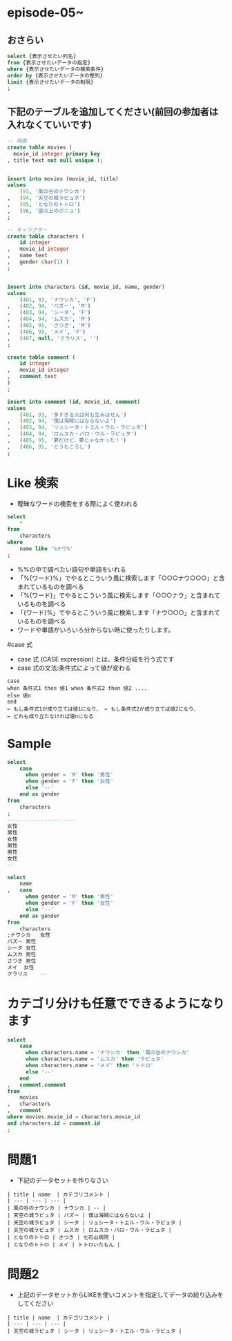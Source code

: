 # episode-05~

## おさらい
``` sql
select {表示させたい列名} 
from {表示させたいデータの指定}
where {表示させたいデータの検索条件}
order by {表示させたいデータの整列}
limit {表示させたいデータの制限}
;
```

## 下記のテーブルを追加してください(前回の参加者は入れなくていいです)
``` sql
-- 映画
create table movies (
  movie_id integer primary key
, title text not null unique );


insert into movies (movie_id, title) 
values 
    (93, '風の谷のナウシカ')
,   (94, '天空の城ラピュタ') 
,   (95, 'となりのトトロ')
,   (96, '崖の上のポニョ')
;

-- キャラクター
create table characters (
    id integer
,   movie_id integer
,   name text
,   gender char(1) )
;


insert into characters (id, movie_id, name, gender)
values 
    (401, 93, 'ナウシカ', 'F')
,   (402, 94, 'パズー', 'M')
,   (403, 94, 'シータ', 'F')
,   (404, 94, 'ムスカ', 'M')
,   (405, 95, 'さつき', 'M')
,   (406, 95, 'メイ', 'F')
,   (407, null, 'クラリス', '')
;

create table comment (
    id integer
,   movie_id integer
,   comment text
)
;

insert into comment (id, movie_id, comment)
values 
    (401, 93, '多すぎる火は何も生みはせん')
,   (402, 94, '僕は海賊にはならないよ')
,   (403, 94, 'リュシータ・トエル・ウル・ラピュタ')
,   (404, 94, 'ロムスカ・パロ・ウル・ラピュタ')
,   (405, 95, '夢だけど、夢じゃなかった！')
,   (406, 95, 'とうもころし')
;
```

# Like 検索
- 曖昧なワードの検索をする際によく使われる

``` sql
select
    *  
from
    characters
where 
    name like '%ナウ%'
;
```

- %%の中で調べたい語句や単語をいれる
- 「%{ワード}%」でやるとこういう風に検索します「○○○ナウ○○○」と含まれているものを調べる
- 「%{ワード}」でやるとこういう風に検索します「○○○ナウ」と含まれているものを調べる
- 「{ワード}%」でやるとこういう風に検索します「ナウ○○○」と含まれているものを調べる
- ワードや単語がいろいろ分からない時に使ったりします。


#case 式
- case 式 (CASE expression) とは、条件分岐を行う式です
- case 式の文法:条件式によって値が変わる

``` text
case
when 条件式1 then 値1 when 条件式2 then 値2 ....
else 値n
end
← もし条件式1が成り立てば値1になり、 ← もし条件式2が成り立てば値2になり、
← どれも成り立たなければ値nになる
```

# Sample
``` sql
select
    case 
      when gender = 'M' then '男性'
      when gender = 'F' then '女性'
      else '--'
    end as gender  
from
    characters
; 
----------------------
女性
男性
女性
男性
男性
女性
--
```

``` sql
select
    name
,   case 
      when gender = 'M' then '男性'
      when gender = 'F' then '女性'
      else '--'
    end as gender  
from
    characters
;ナウシカ	女性
パズー	男性
シータ	女性
ムスカ	男性
さつき	男性
メイ	女性
クラリス	--
```

# カテゴリ分けも任意でできるようになります
``` sql
select
    case 
      when characters.name = 'ナウシカ' then '風の谷のナウシカ'
      when characters.name = 'ムスカ' then 'ラピュタ'
      when characters.name = 'メイ' then 'トトロ'
      else '--'
    end   
,   comment.comment
from
    movies
,   characters
,   comment
where movies.movie_id = characters.movie_id
and characters.id = comment.id
;
```


# 問題1
- 下記のデータセットを作りなさい

``` text
| title | name  | カテゴリコメント |
| --- | --- | --- |
| 風の谷のナウシカ | ナウシカ | -- |
| 天空の城ラピュタ | パズー | 僕は海賊にはならないよ |
| 天空の城ラピュタ | シータ | リュシータ・トエル・ウル・ラピュタ |
| 天空の城ラピュタ | ムスカ | ロムスカ・パロ・ウル・ラピュタ |
| となりのトトロ | さつき | 七石山病院 |
| となりのトトロ | メイ | トトロいたもん |
```

# 問題2
- 上記のデータセットからLIKEを使いコメントを指定してデータの絞り込みをしてください

``` text
| title | name  | カテゴリコメント |
| --- | --- | --- |
| 天空の城ラピュタ | シータ | リュシータ・トエル・ウル・ラピュタ |
```

